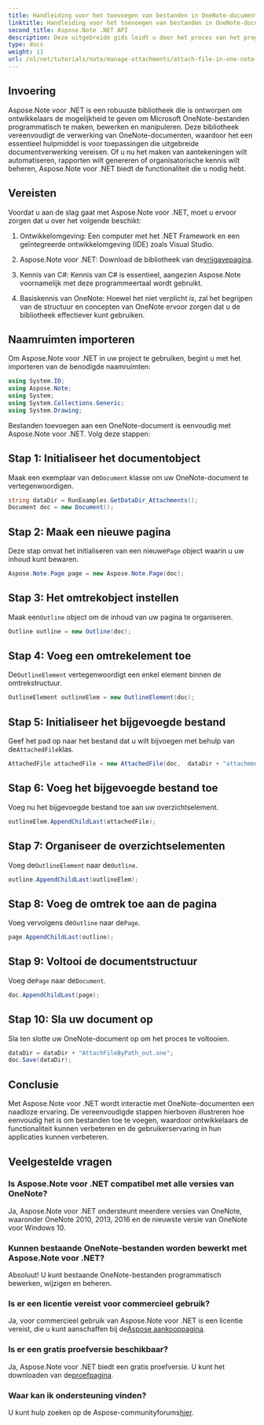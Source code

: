 ```yaml
---
title: Handleiding voor het toevoegen van bestanden in OneNote-documenten met Aspose.Note
linktitle: Handleiding voor het toevoegen van bestanden in OneNote-documenten met Aspose.Note
second_title: Aspose.Note .NET API
description: Deze uitgebreide gids leidt u door het proces van het programmatisch toevoegen van bestanden aan OneNote-documenten, zodat u uw notities en documentbeheertaken naar een hoger niveau kunt tillen. Met duidelijke, stapsgewijze instructies en nuttige FAQ's.
type: docs
weight: 11
url: /nl/net/tutorials/note/manage-attachments/attach-file-in-one-note-documents/
---
```

## Invoering

Aspose.Note voor .NET is een robuuste bibliotheek die is ontworpen om ontwikkelaars de mogelijkheid te geven om Microsoft OneNote-bestanden programmatisch te maken, bewerken en manipuleren. Deze bibliotheek vereenvoudigt de verwerking van OneNote-documenten, waardoor het een essentieel hulpmiddel is voor toepassingen die uitgebreide documentverwerking vereisen. Of u nu het maken van aantekeningen wilt automatiseren, rapporten wilt genereren of organisatorische kennis wilt beheren, Aspose.Note voor .NET biedt de functionaliteit die u nodig hebt.

## Vereisten

Voordat u aan de slag gaat met Aspose.Note voor .NET, moet u ervoor zorgen dat u over het volgende beschikt:

1. Ontwikkelomgeving: Een computer met het .NET Framework en een geïntegreerde ontwikkelomgeving (IDE) zoals Visual Studio.
  
2.  Aspose.Note voor .NET: Download de bibliotheek van de[vrijgavepagina](https://releases.aspose.com/note/net/).

3. Kennis van C#: Kennis van C# is essentieel, aangezien Aspose.Note voornamelijk met deze programmeertaal wordt gebruikt.

4. Basiskennis van OneNote: Hoewel het niet verplicht is, zal het begrijpen van de structuur en concepten van OneNote ervoor zorgen dat u de bibliotheek effectiever kunt gebruiken.

## Naamruimten importeren

Om Aspose.Note voor .NET in uw project te gebruiken, begint u met het importeren van de benodigde naamruimten:

```csharp
using System.IO;
using Aspose.Note;
using System;
using System.Collections.Generic;
using System.Drawing;
```

Bestanden toevoegen aan een OneNote-document is eenvoudig met Aspose.Note voor .NET. Volg deze stappen:

## Stap 1: Initialiseer het documentobject

 Maak een exemplaar van de`Document` klasse om uw OneNote-document te vertegenwoordigen.

```csharp
string dataDir = RunExamples.GetDataDir_Attachments();
Document doc = new Document();
```

## Stap 2: Maak een nieuwe pagina

 Deze stap omvat het initialiseren van een nieuwe`Page` object waarin u uw inhoud kunt bewaren.

```csharp
Aspose.Note.Page page = new Aspose.Note.Page(doc);
```

## Stap 3: Het omtrekobject instellen

 Maak een`Outline` object om de inhoud van uw pagina te organiseren.

```csharp
Outline outline = new Outline(doc);
```

## Stap 4: Voeg een omtrekelement toe

 De`OutlineElement` vertegenwoordigt een enkel element binnen de omtrekstructuur.

```csharp
OutlineElement outlineElem = new OutlineElement(doc);
```

## Stap 5: Initialiseer het bijgevoegde bestand

 Geef het pad op naar het bestand dat u wilt bijvoegen met behulp van de`AttachedFile`klas.

```csharp
AttachedFile attachedFile = new AttachedFile(doc,  dataDir + "attachment.txt");
```

## Stap 6: Voeg het bijgevoegde bestand toe

Voeg nu het bijgevoegde bestand toe aan uw overzichtselement.

```csharp
outlineElem.AppendChildLast(attachedFile);
```

## Stap 7: Organiseer de overzichtselementen

 Voeg de`OutlineElement` naar de`Outline`.

```csharp
outline.AppendChildLast(outlineElem);
```

## Stap 8: Voeg de omtrek toe aan de pagina

 Voeg vervolgens de`Outline` naar de`Page`.

```csharp
page.AppendChildLast(outline);
```

## Stap 9: Voltooi de documentstructuur

 Voeg de`Page` naar de`Document`.

```csharp
doc.AppendChildLast(page);
```

## Stap 10: Sla uw document op

Sla ten slotte uw OneNote-document op om het proces te voltooien.

```csharp
dataDir = dataDir + "AttachFileByPath_out.one";
doc.Save(dataDir);
```

## Conclusie

Met Aspose.Note voor .NET wordt interactie met OneNote-documenten een naadloze ervaring. De vereenvoudigde stappen hierboven illustreren hoe eenvoudig het is om bestanden toe te voegen, waardoor ontwikkelaars de functionaliteit kunnen verbeteren en de gebruikerservaring in hun applicaties kunnen verbeteren.

## Veelgestelde vragen

### Is Aspose.Note voor .NET compatibel met alle versies van OneNote?

Ja, Aspose.Note voor .NET ondersteunt meerdere versies van OneNote, waaronder OneNote 2010, 2013, 2016 en de nieuwste versie van OneNote voor Windows 10.

### Kunnen bestaande OneNote-bestanden worden bewerkt met Aspose.Note voor .NET?

Absoluut! U kunt bestaande OneNote-bestanden programmatisch bewerken, wijzigen en beheren.

### Is er een licentie vereist voor commercieel gebruik?

 Ja, voor commercieel gebruik van Aspose.Note voor .NET is een licentie vereist, die u kunt aanschaffen bij de[Aspose aankooppagina](https://purchase.conholdate.com/buy).

### Is er een gratis proefversie beschikbaar?

 Ja, Aspose.Note voor .NET biedt een gratis proefversie. U kunt het downloaden van de[proefpagina](https://releases.aspose.com/).

### Waar kan ik ondersteuning vinden?

 U kunt hulp zoeken op de Aspose-communityforums[hier](https://forum.aspose.com/c/note/28).
